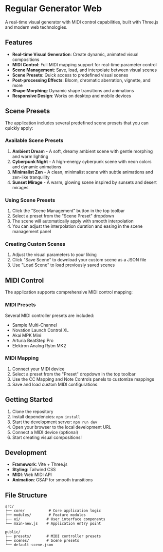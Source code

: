 # Regular Generator Web

A real-time visual generator with MIDI control capabilities, built with Three.js and modern web technologies.

## Features

- **Real-time Visual Generation**: Create dynamic, animated visual compositions
- **MIDI Control**: Full MIDI mapping support for real-time parameter control
- **Scene Management**: Save, load, and interpolate between visual scenes
- **Scene Presets**: Quick access to predefined visual scenes
- **Post-processing Effects**: Bloom, chromatic aberration, vignette, and more
- **Shape Morphing**: Dynamic shape transitions and animations
- **Responsive Design**: Works on desktop and mobile devices

## Scene Presets

The application includes several predefined scene presets that you can quickly apply:

### Available Scene Presets

1. **Ambient Dream** - A soft, dreamy ambient scene with gentle morphing and warm lighting
2. **Cyberpunk Night** - A high-energy cyberpunk scene with neon colors and dynamic animations  
3. **Minimalist Zen** - A clean, minimalist scene with subtle animations and zen-like tranquility
4. **Sunset Mirage** - A warm, glowing scene inspired by sunsets and desert mirages

### Using Scene Presets

1. Click the "Scene Management" button in the top toolbar
2. Select a preset from the "Scene Preset" dropdown
3. The scene will automatically apply with smooth interpolation
4. You can adjust the interpolation duration and easing in the scene management panel

### Creating Custom Scenes

1. Adjust the visual parameters to your liking
2. Click "Save Scene" to download your custom scene as a JSON file
3. Use "Load Scene" to load previously saved scenes

## MIDI Control

The application supports comprehensive MIDI control mapping:

### MIDI Presets

Several MIDI controller presets are included:
- Sample Multi-Channel
- Novation Launch Control XL
- Akai MPK Mini
- Arturia BeatStep Pro
- Elektron Analog Rytm MK2

### MIDI Mapping

1. Connect your MIDI device
2. Select a preset from the "Preset" dropdown in the top toolbar
3. Use the CC Mapping and Note Controls panels to customize mappings
4. Save and load custom MIDI configurations

## Getting Started

1. Clone the repository
2. Install dependencies: `npm install`
3. Start the development server: `npm run dev`
4. Open your browser to the local development URL
5. Connect a MIDI device (optional)
6. Start creating visual compositions!

## Development

- **Framework**: Vite + Three.js
- **Styling**: Tailwind CSS
- **MIDI**: Web MIDI API
- **Animation**: GSAP for smooth transitions

## File Structure

```
src/
├── core/           # Core application logic
├── modules/        # Feature modules
├── ui/            # User interface components
└── main-new.js    # Application entry point

public/
├── presets/       # MIDI controller presets
├── scenes/        # Scene presets
└── default-scene.json
```
